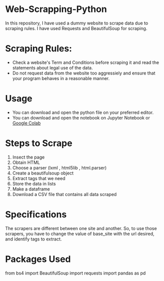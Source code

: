 # Web-Scrapping-Python
In this repository, I have used a dummy website to scrape data due to scraping rules. I have used Requests and BeautifulSoup for scraping.

# Scraping Rules:
- Check a website's Term and Conditions before scraping it and read the statements about legal use of the data.
- Do not request data from the website too aggressiely and ensure that your program behaves in a reasonable manner.

# Usage
- You can download and open the python file on your preferred editor.
- You can download and open the notebook on Jupyter Notebook or [Google Colab]('https://colab.research.google.com/notebooks/intro.ipynb')

# Steps to Scrape
1. Insect the page
2. Obtain HTML
3. Choose a parser (lxml , html5lib , html.parser)
4. Create a beautifulsoup object
5. Extract tags that we need
6. Store the data in lists
7. Make a dataframe
8. Download a CSV file that contains all data scraped

# Specifications
The scrapers are different between one site and another. 
So, to use those scrapers, you have to change the value of base_site with the url desired, and identify tags to extract.

# Packages Used
from bs4 import BeautifulSoup
import requests
import pandas as pd
